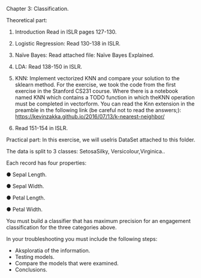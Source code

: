 Chapter 3: Classification.

Theoretical part:
1.	Introduction
Read in ISLR pages 127-130.

2.	Logistic Regression:
Read 130-138 in ISLR.


3.	Naïve Bayes:
Read attached file:  Naïve Bayes Explained.

4.	LDA:
Read 138-150 in ISLR.

5.	KNN:
Implement vectorized KNN and compare your solution to the sklearn method.
For the exercise, we took the code from the first exercise in the Stanford CS231 course. Where there is a notebook named  KNN  which contains a TODO function in which theKNN  operation must be completed in  vectorform.
You can read the Knn extension in the preamble in the following link (be careful not to read  the answers;):
https://kevinzakka.github.io/2016/07/13/k-nearest-neighbor/

6.	Read 151-154 in ISLR.

Practical part:
In this exercise, we will useIris DataSet  attached to this folder.

The data is split to 3 classes: SetosaSilky,  Versicolour,Virginica..

Each record has four properties:

●	Sepal Length.

●	Sepal Width.

●	Petal Length.

●	Petal Width.

You must build a classifier that has maximum precision for an engagement classification for the three categories above.

In your troubleshooting you must include the following steps:
-	Aksploratia of the information.
-	Testing models.
-	Compare the models that were examined.
-	Conclusions.
